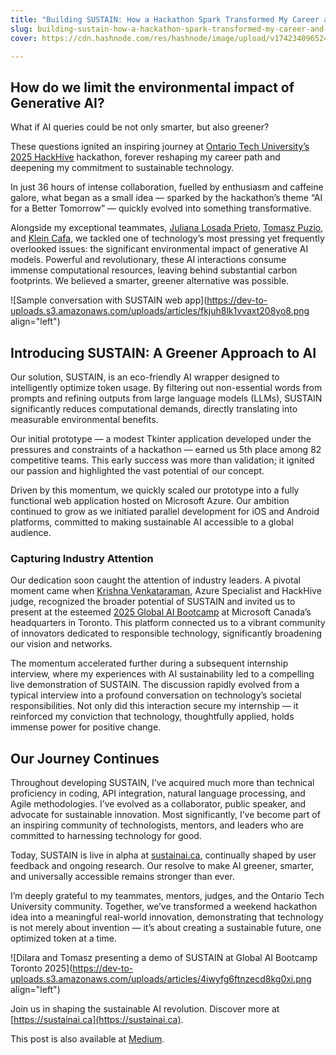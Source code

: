 ```yaml
---
title: "Building SUSTAIN: How a Hackathon Spark Transformed My Career and Commitment to Sustainable AI"
slug: building-sustain-how-a-hackathon-spark-transformed-my-career-and-commitment-to-sustainable-ai
cover: https://cdn.hashnode.com/res/hashnode/image/upload/v1742340965244/72ca952e-cdbf-4c51-b6b9-d47476355c8e.webp

---
```


## How do we limit the environmental impact of Generative AI?

What if AI queries could be not only smarter, but also greener?

These questions ignited an inspiring journey at [Ontario Tech University’s 2025 HackHive](https://hackhive-otu.devpost.com/) hackathon, forever reshaping my career path and deepening my commitment to sustainable technology.

In just 36 hours of intense collaboration, fuelled by enthusiasm and caffeine galore, what began as a small idea — sparked by the hackathon’s theme “AI for a Better Tomorrow” — quickly evolved into something transformative.

Alongside my exceptional teammates, [Juliana Losada Prieto](https://www.linkedin.com/in/juliana-losada-prieto/), [Tomasz Puzio](https://www.linkedin.com/in/tomasz-puzio/), and [Klein Cafa](https://www.linkedin.com/in/cafakleinn/), we tackled one of technology’s most pressing yet frequently overlooked issues: the significant environmental impact of generative AI models. Powerful and revolutionary, these AI interactions consume immense computational resources, leaving behind substantial carbon footprints. We believed a smarter, greener alternative was possible.

![Sample conversation with SUSTAIN web app](https://dev-to-uploads.s3.amazonaws.com/uploads/articles/fkjuh8lk1vvaxt208yo8.png align="left")

## Introducing SUSTAIN: A Greener Approach to AI

Our solution, SUSTAIN, is an eco-friendly AI wrapper designed to intelligently optimize token usage. By filtering out non-essential words from prompts and refining outputs from large language models (LLMs), SUSTAIN significantly reduces computational demands, directly translating into measurable environmental benefits.

Our initial prototype — a modest Tkinter application developed under the pressures and constraints of a hackathon — earned us 5th place among 82 competitive teams. This early success was more than validation; it ignited our passion and highlighted the vast potential of our concept.

Driven by this momentum, we quickly scaled our prototype into a fully functional web application hosted on Microsoft Azure. Our ambition continued to grow as we initiated parallel development for iOS and Android platforms, committed to making sustainable AI accessible to a global audience.

### Capturing Industry Attention

Our dedication soon caught the attention of industry leaders. A pivotal moment came when [Krishna Venkataraman](https://www.linkedin.com/in/krishnavenk/), Azure Specialist and HackHive judge, recognized the broader potential of SUSTAIN and invited us to present at the esteemed [2025 Global AI Bootcamp](https://developer.microsoft.com/en-us/reactor/events/24488/) at Microsoft Canada’s headquarters in Toronto. This platform connected us to a vibrant community of innovators dedicated to responsible technology, significantly broadening our vision and networks.

The momentum accelerated further during a subsequent internship interview, where my experiences with AI sustainability led to a compelling live demonstration of SUSTAIN. The discussion rapidly evolved from a typical interview into a profound conversation on technology’s societal responsibilities. Not only did this interaction secure my internship — it reinforced my conviction that technology, thoughtfully applied, holds immense power for positive change.

## Our Journey Continues

Throughout developing SUSTAIN, I’ve acquired much more than technical proficiency in coding, API integration, natural language processing, and Agile methodologies. I’ve evolved as a collaborator, public speaker, and advocate for sustainable innovation. Most significantly, I’ve become part of an inspiring community of technologists, mentors, and leaders who are committed to harnessing technology for good.

Today, SUSTAIN is live in alpha at [sustainai.ca](http://sustainai.ca), continually shaped by user feedback and ongoing research. Our resolve to make AI greener, smarter, and universally accessible remains stronger than ever.

I’m deeply grateful to my teammates, mentors, judges, and the Ontario Tech University community. Together, we’ve transformed a weekend hackathon idea into a meaningful real-world innovation, demonstrating that technology is not merely about invention — it’s about creating a sustainable future, one optimized token at a time.

![Dilara and Tomasz presenting a demo of SUSTAIN at Global AI Bootcamp Toronto 2025](https://dev-to-uploads.s3.amazonaws.com/uploads/articles/4iwyfg6ftnzecd8kg0xi.png align="left")

Join us in shaping the sustainable AI revolution. Discover more at [https://sustainai.ca](https://sustainai.ca).

This post is also available at [Medium](https://medium.com/@djleamen/building-sustain-how-a-hackathon-spark-transformed-my-career-and-commitment-to-sustainable-ai-f4c019890a89).